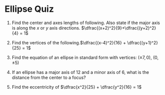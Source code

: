 # Ellipse Quiz

1. Find the center and axes lengths of following. Also state if the major axis is along the $x$ or $y$ axis directions. $\dfrac{(x+2)^2}{9}+\dfrac{(y+2)^2}{4} = 1$

2. Find the vertices of the following.$\dfrac{(x-4)^2}{16} + \dfrac{(y+1)^2}{25} = 1$

3. Find the equation of an ellipse in standard form with vertices: $(\pm 7,0)$, $(0, \pm 5)$

4. If an ellipse has a major axis of 12 and a minor axis of 6, what is the distance from the center to a focus?

5. Find the eccentricity of $\dfrac{x^2}{25} + \dfrac{y^2}{16} = 1$
   